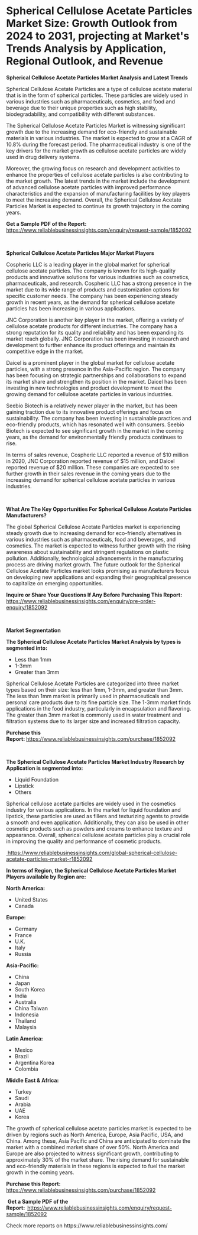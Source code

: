 <p><h1>Spherical Cellulose Acetate Particles Market Size: Growth Outlook from 2024 to 2031, projecting at Market's Trends Analysis by Application, Regional Outlook, and Revenue</h1></p><p><strong>Spherical Cellulose Acetate Particles Market Analysis and Latest Trends</strong></p>
<p><p>Spherical Cellulose Acetate Particles are a type of cellulose acetate material that is in the form of spherical particles. These particles are widely used in various industries such as pharmaceuticals, cosmetics, and food and beverage due to their unique properties such as high stability, biodegradability, and compatibility with different substances.</p><p>The Spherical Cellulose Acetate Particles Market is witnessing significant growth due to the increasing demand for eco-friendly and sustainable materials in various industries. The market is expected to grow at a CAGR of 10.8% during the forecast period. The pharmaceutical industry is one of the key drivers for the market growth as cellulose acetate particles are widely used in drug delivery systems.</p><p>Moreover, the growing focus on research and development activities to enhance the properties of cellulose acetate particles is also contributing to the market growth. The latest trends in the market include the development of advanced cellulose acetate particles with improved performance characteristics and the expansion of manufacturing facilities by key players to meet the increasing demand. Overall, the Spherical Cellulose Acetate Particles Market is expected to continue its growth trajectory in the coming years.</p></p>
<p><strong>Get a Sample PDF of the Report:&nbsp;</strong> <a href="https://www.reliablebusinessinsights.com/enquiry/request-sample/1852092">https://www.reliablebusinessinsights.com/enquiry/request-sample/1852092</a></p>
<p>&nbsp;</p>
<p><strong>Spherical Cellulose Acetate Particles Major Market Players</strong></p>
<p><p>Cospheric LLC is a leading player in the global market for spherical cellulose acetate particles. The company is known for its high-quality products and innovative solutions for various industries such as cosmetics, pharmaceuticals, and research. Cospheric LLC has a strong presence in the market due to its wide range of products and customization options for specific customer needs. The company has been experiencing steady growth in recent years, as the demand for spherical cellulose acetate particles has been increasing in various applications.</p><p>JNC Corporation is another key player in the market, offering a variety of cellulose acetate products for different industries. The company has a strong reputation for its quality and reliability and has been expanding its market reach globally. JNC Corporation has been investing in research and development to further enhance its product offerings and maintain its competitive edge in the market.</p><p>Daicel is a prominent player in the global market for cellulose acetate particles, with a strong presence in the Asia-Pacific region. The company has been focusing on strategic partnerships and collaborations to expand its market share and strengthen its position in the market. Daicel has been investing in new technologies and product development to meet the growing demand for cellulose acetate particles in various industries.</p><p>Seebio Biotech is a relatively newer player in the market, but has been gaining traction due to its innovative product offerings and focus on sustainability. The company has been investing in sustainable practices and eco-friendly products, which has resonated well with consumers. Seebio Biotech is expected to see significant growth in the market in the coming years, as the demand for environmentally friendly products continues to rise.</p><p>In terms of sales revenue, Cospheric LLC reported a revenue of $10 million in 2020, JNC Corporation reported revenue of $15 million, and Daicel reported revenue of $20 million. These companies are expected to see further growth in their sales revenue in the coming years due to the increasing demand for spherical cellulose acetate particles in various industries.</p></p>
<p>&nbsp;</p>
<p><strong>What Are The Key Opportunities For Spherical Cellulose Acetate Particles Manufacturers?</strong></p>
<p><p>The global Spherical Cellulose Acetate Particles market is experiencing steady growth due to increasing demand for eco-friendly alternatives in various industries such as pharmaceuticals, food and beverages, and cosmetics. The market is expected to witness further growth with the rising awareness about sustainability and stringent regulations on plastic pollution. Additionally, technological advancements in the manufacturing process are driving market growth. The future outlook for the Spherical Cellulose Acetate Particles market looks promising as manufacturers focus on developing new applications and expanding their geographical presence to capitalize on emerging opportunities.</p></p>
<p><strong>Inquire or Share Your Questions If Any Before Purchasing This Report:</strong> <a href="https://www.reliablebusinessinsights.com/enquiry/pre-order-enquiry/1852092">https://www.reliablebusinessinsights.com/enquiry/pre-order-enquiry/1852092</a></p>
<p>&nbsp;</p>
<p><strong>Market Segmentation</strong></p>
<p><strong>The Spherical Cellulose Acetate Particles Market Analysis by types is segmented into:</strong></p>
<p><ul><li>Less than 1mm</li><li>1-3mm</li><li>Greater than 3mm</li></ul></p>
<p><p>Spherical Cellulose Acetate Particles are categorized into three market types based on their size: less than 1mm, 1-3mm, and greater than 3mm. The less than 1mm market is primarily used in pharmaceuticals and personal care products due to its fine particle size. The 1-3mm market finds applications in the food industry, particularly in encapsulation and flavoring. The greater than 3mm market is commonly used in water treatment and filtration systems due to its larger size and increased filtration capacity.</p></p>
<p><strong>Purchase this Report:&nbsp;</strong><a href="https://www.reliablebusinessinsights.com/purchase/1852092">https://www.reliablebusinessinsights.com/purchase/1852092</a></p>
<p>&nbsp;</p>
<p><strong>The Spherical Cellulose Acetate Particles Market Industry Research by Application is segmented into:</strong></p>
<p><ul><li>Liquid Foundation</li><li>Lipstick</li><li>Others</li></ul></p>
<p><p>Spherical cellulose acetate particles are widely used in the cosmetics industry for various applications. In the market for liquid foundation and lipstick, these particles are used as fillers and texturizing agents to provide a smooth and even application. Additionally, they can also be used in other cosmetic products such as powders and creams to enhance texture and appearance. Overall, spherical cellulose acetate particles play a crucial role in improving the quality and performance of cosmetic products.</p></p>
<p><a href="https://www.reliablebusinessinsights.com/global-spherical-cellulose-acetate-particles-market-r1852092">&nbsp;https://www.reliablebusinessinsights.com/global-spherical-cellulose-acetate-particles-market-r1852092</a></p>
<p><strong>In terms of Region, the Spherical Cellulose Acetate Particles Market Players available by Region are:</strong></p>
<p>
    <p> <strong> North America: </strong>
        <ul>
            <li>United States</li>
            <li>Canada</li>
        </ul>
        </p> 
    <p> <strong> Europe: </strong>
        <ul>
            <li>Germany</li>
            <li>France</li>
            <li>U.K.</li>
            <li>Italy</li>
            <li>Russia</li>
        </ul>
        </p> 
    <p> <strong> Asia-Pacific: </strong>
        <ul>
            <li>China</li>
            <li>Japan</li>
            <li>South Korea</li>
            <li>India</li>
            <li>Australia</li>
            <li>China Taiwan</li>
            <li>Indonesia</li>
            <li>Thailand</li>
            <li>Malaysia</li>
        </ul>
        </p> 
    <p> <strong> Latin America: </strong>
        <ul>
            <li>Mexico</li>
            <li>Brazil</li>
            <li>Argentina Korea</li>
            <li>Colombia</li>
        </ul>
        </p> 
    <p> <strong> Middle East & Africa: </strong>
        <ul>
            <li>Turkey</li>
            <li>Saudi</li>
            <li>Arabia</li>
            <li>UAE</li>
            <li>Korea</li>
        </ul>
    </p>
    </p>
<p><p>The growth of spherical cellulose acetate particles market is expected to be driven by regions such as North America, Europe, Asia Pacific, USA, and China. Among these, Asia Pacific and China are anticipated to dominate the market with a combined market share of over 50%. North America and Europe are also projected to witness significant growth, contributing to approximately 30% of the market share. The rising demand for sustainable and eco-friendly materials in these regions is expected to fuel the market growth in the coming years.</p></p>
<p><strong>Purchase this Report: </strong><a href="https://www.reliablebusinessinsights.com/purchase/1852092">https://www.reliablebusinessinsights.com/purchase/1852092</a></p>
<p>&nbsp;<strong>Get a Sample PDF of the Report:&nbsp;&nbsp;</strong><a href="https://www.reliablebusinessinsights.com/enquiry/request-sample/1852092">https://www.reliablebusinessinsights.com/enquiry/request-sample/1852092</a></p>
<p><strong></strong></p>
<p>Check more reports on https://www.reliablebusinessinsights.com/</p>